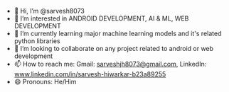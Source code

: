 - 👋 Hi, I’m @sarvesh8073
- 👀 I’m interested in ANDROID DEVELOPMENT, AI & ML, WEB DEVELOPMENT
- 🌱 I’m currently learning major machine learning models and it's related python libraries
- 💞️ I’m looking to collaborate on any project related to android or web development 
- 📫 How to reach me: Gmail: sarveshjh8073@gmail.com, LinkedIn: www.linkedin.com/in/sarvesh-hiwarkar-b23a89255
- 😄 Pronouns: He/Him


<!---
sarvesh8073/sarvesh8073 is a ✨ special ✨ repository because its `README.md` (this file) appears on your GitHub profile.
You can click the Preview link to take a look at your changes.
--->
